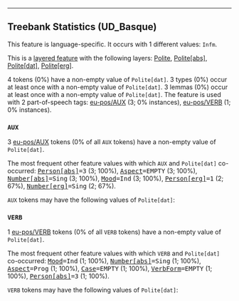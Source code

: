 

--------------------------------------------------------------------------------

## Treebank Statistics (UD_Basque)

This feature is language-specific.
It occurs with 1 different values: `Infm`.

This is a <a href="../../u/overview/feat-layers.html">layered feature</a> with the following layers: [Polite](), [Polite[abs]](), [Polite[dat]](), [Polite[erg]]().

4 tokens (0%) have a non-empty value of `Polite[dat]`.
3 types (0%) occur at least once with a non-empty value of `Polite[dat]`.
3 lemmas (0%) occur at least once with a non-empty value of `Polite[dat]`.
The feature is used with 2 part-of-speech tags: [eu-pos/AUX]() (3; 0% instances), [eu-pos/VERB]() (1; 0% instances).

### `AUX`

3 [eu-pos/AUX]() tokens (0% of all `AUX` tokens) have a non-empty value of `Polite[dat]`.

The most frequent other feature values with which `AUX` and `Polite[dat]` co-occurred: <tt><a href="Person[abs].html">Person[abs]</a>=3</tt> (3; 100%), <tt><a href="Aspect.html">Aspect</a>=EMPTY</tt> (3; 100%), <tt><a href="Number[abs].html">Number[abs]</a>=Sing</tt> (3; 100%), <tt><a href="Mood.html">Mood</a>=Ind</tt> (3; 100%), <tt><a href="Person[erg].html">Person[erg]</a>=1</tt> (2; 67%), <tt><a href="Number[erg].html">Number[erg]</a>=Sing</tt> (2; 67%).

`AUX` tokens may have the following values of `Polite[dat]`:


### `VERB`

1 [eu-pos/VERB]() tokens (0% of all `VERB` tokens) have a non-empty value of `Polite[dat]`.

The most frequent other feature values with which `VERB` and `Polite[dat]` co-occurred: <tt><a href="Mood.html">Mood</a>=Ind</tt> (1; 100%), <tt><a href="Number[abs].html">Number[abs]</a>=Sing</tt> (1; 100%), <tt><a href="Aspect.html">Aspect</a>=Prog</tt> (1; 100%), <tt><a href="Case.html">Case</a>=EMPTY</tt> (1; 100%), <tt><a href="VerbForm.html">VerbForm</a>=EMPTY</tt> (1; 100%), <tt><a href="Person[abs].html">Person[abs]</a>=3</tt> (1; 100%).

`VERB` tokens may have the following values of `Polite[dat]`:


